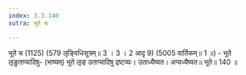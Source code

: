 ```yaml
---
index: 3.3.140
sutra: भूते च

---
```

 भूते च (1125) (579 लृङ्विधिसूत्रम्॥ 3 । 3 । 2 आदृ 9) (5005 वार्तिकम्॥ 1 ॥) - भूते लृङुताप्यादिषु- (भाष्यम्) भूते लृङ् उताप्यादिषु द्रष्टव्यः। उताध्यैष्यत। अप्यध्यैष्यत॥ भूते॥ 140 ॥ 